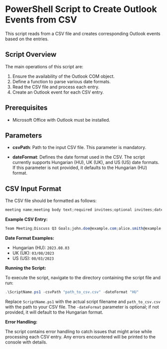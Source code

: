 # PowerShell Script to Create Outlook Events from CSV

This script reads from a CSV file and creates corresponding Outlook events based on the entries.

## Script Overview

The main operations of this script are:
1. Ensure the availability of the Outlook COM object.
2. Define a function to parse various date formats.
3. Read the CSV file and process each entry.
4. Create an Outlook event for each CSV entry.

## Prerequisites

- Microsoft Office with Outlook must be installed.

## Parameters

- **csvPath**: Path to the input CSV file. This parameter is mandatory.
  
- **dateFormat**: Defines the date format used in the CSV. The script currently supports Hungarian (HU), UK (UK), and US (US) date formats. If this parameter is not provided, it defaults to the Hungarian (HU) format.

## CSV Input Format

The CSV file should be formatted as follows:

```scss
meeting name;meeting body text;required invitees;optional invitees;date;time of start;time of ending
```

**Example CSV Entry:**

```scss
Team Meeting;Discuss Q3 Goals;john.doe@example.com;alice.smith@example.com;2023.08.03;11:30:00;12:30:00
```

**Date Format Examples:**

- Hungarian (HU): `2023.08.03`
- UK (UK): `03/08/2023`
- US (US): `08/03/2023`

**Running the Script:**

To execute the script, navigate to the directory containing the script file and run:

```powershell
.\ScriptName.ps1 -csvPath "path_to_csv.csv" -dateFormat "HU"
```

Replace `ScriptName.ps1` with the actual script filename and `path_to_csv.csv` with the path to your CSV file. The `-dateFormat` parameter is optional; if not provided, it will default to the Hungarian format.

**Error Handling:**

The script contains error handling to catch issues that might arise while processing each CSV entry. Any errors encountered will be printed to the console with details.
